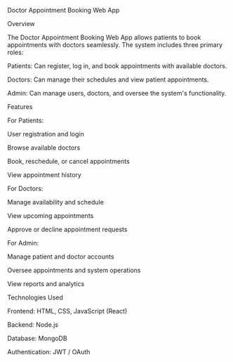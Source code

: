 Doctor Appointment Booking Web App

Overview

The Doctor Appointment Booking Web App allows patients to book appointments with doctors seamlessly. The system includes three primary roles:

Patients: Can register, log in, and book appointments with available doctors.

Doctors: Can manage their schedules and view patient appointments.

Admin: Can manage users, doctors, and oversee the system's functionality.

Features

For Patients:

User registration and login

Browse available doctors

Book, reschedule, or cancel appointments

View appointment history

For Doctors:

Manage availability and schedule

View upcoming appointments

Approve or decline appointment requests

For Admin:

Manage patient and doctor accounts

Oversee appointments and system operations

View reports and analytics

Technologies Used

Frontend: HTML, CSS, JavaScript (React)

Backend: Node.js

Database: MongoDB

Authentication: JWT / OAuth
